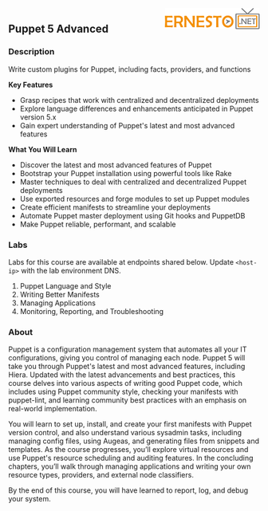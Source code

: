 <img align="right" src="./logo.png">

<h2><span style="color:red;"></span>Puppet 5 Advanced</h2>

### Description

Write custom plugins for Puppet, including facts, providers, and functions

**Key Features**

- Grasp recipes that work with centralized and decentralized deployments
- Explore language differences and enhancements anticipated in Puppet version 5.x
- Gain expert understanding of Puppet's latest and most advanced features


**What You Will Learn**

- Discover the latest and most advanced features of Puppet
- Bootstrap your Puppet installation using powerful tools like Rake
- Master techniques to deal with centralized and decentralized Puppet deployments
- Use exported resources and forge modules to set up Puppet modules
- Create efficient manifests to streamline your deployments
- Automate Puppet master deployment using Git hooks and PuppetDB
- Make Puppet reliable, performant, and scalable

### Labs

Labs for this course are available at endpoints shared below. Update `<host-ip>` with the lab environment DNS.

1. Puppet Language and Style
2. Writing Better Manifests
3. Managing Applications
4. Monitoring, Reporting, and Troubleshooting


### About

Puppet is a configuration management system that automates all your IT configurations, giving you control of managing each node. Puppet 5 will take you through Puppet's latest and most advanced features, including Hiera. Updated with the latest advancements and best practices, this course delves into various aspects of writing good Puppet code, which includes using Puppet community style, checking your manifests with puppet-lint, and learning community best practices with an emphasis on real-world implementation.

You will learn to set up, install, and create your first manifests with Puppet version control, and also understand various sysadmin tasks, including managing config files, using Augeas, and generating files from snippets and templates. As the course progresses, you’ll explore virtual resources and use Puppet's resource scheduling and auditing features. In the concluding chapters, you’ll walk through managing applications and writing your own resource types, providers, and external node classifiers.

By the end of this course, you will have learned to report, log, and debug your system.